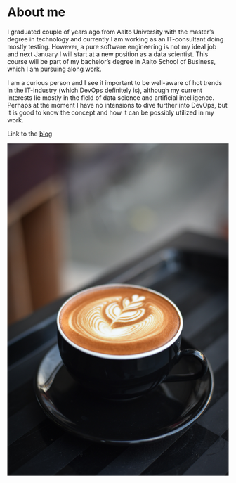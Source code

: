 # About me

I graduated couple of years ago from Aalto University with the master’s degree in technology and currently I am working as an IT-consultant doing mostly testing. However, a pure software engineering is not my ideal job and next January I will start at a new position as a data scientist. This course will be part of my bachelor’s degree in Aalto School of Business, which I am pursuing along work.

I am a curious person and I see it important to be well-aware of hot trends in the IT-industry (which DevOps definitely is), although my current interests lie mostly in the field of data science and artificial intelligence. Perhaps at the moment I have no intensions to dive further into DevOps, but it is good to know the concept and how it can be possibly utilized in my work.

Link to the [blog](diary-077.md)

![cup](cup.jpg)